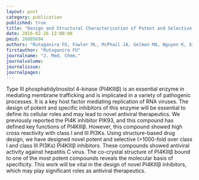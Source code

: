 ```yaml
---
layout: post
category: publication
published: true
title: "Design and Structural Characterization of Potent and Selective Inhibitors of Phosphatidylinositol 4 Kinase IIIβ."
date: 2016-02-26 12:00:00
pmid: 26885694
authors: "Rutaganira FU, Fowler ML, McPhail JA, Gelman MA, Nguyen K, Xiong A, Dornan GL, Tavshanjian B, Glenn JS, Shokat KM, Burke JE"
firstauthor: "Rutaganira FU"
journalname: "J. Med. Chem."
journalvolume: 
journalissue: 
journalpages: 
---
```


Type III phosphatidylinositol 4-kinase (PI4KIIIβ) is an essential enzyme in mediating membrane trafficking and is implicated in a variety of pathogenic processes. It is a key host factor mediating replication of RNA viruses. The design of potent and specific inhibitors of this enzyme will be essential to define its cellular roles and may lead to novel antiviral therapeutics. We previously reported the PI4K inhibitor PIK93, and this compound has defined key functions of PI4KIIIβ. However, this compound showed high cross reactivity with class I and III PI3Ks. Using structure-based drug design, we have designed novel potent and selective (&gt;1000-fold over class I and class III PI3Ks) PI4KIIIβ inhibitors. These compounds showed antiviral activity against hepatitis C virus. The co-crystal structure of PI4KIIIβ bound to one of the most potent compounds reveals the molecular basis of specificity. This work will be vital in the design of novel PI4KIIIβ inhibitors, which may play significant roles as antiviral therapeutics.

